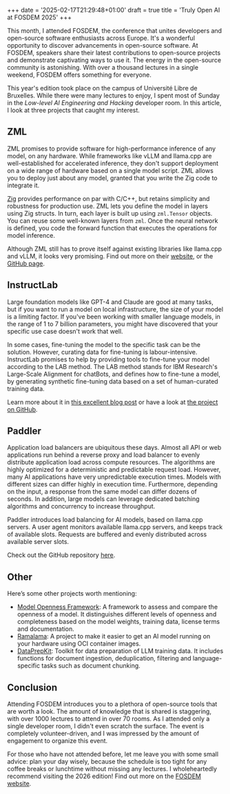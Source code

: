 +++
date = '2025-02-17T21:29:48+01:00'
draft = true
title = 'Truly Open AI at FOSDEM 2025'
+++

This month, I attended FOSDEM, the conference that unites developers and open-source software enthusiasts across Europe. It's a wonderful opportunity to discover advancements in open-source software. At FOSDEM, speakers share their latest contributions to open-source projects and demonstrate captivating ways to use it. The energy in the open-source community is astonishing. With over a thousand lectures in a single weekend, FOSDEM offers something for everyone.

This year's edition took place on the campus of Université Libre de Bruxelles. While there were many lectures to enjoy, I spent most of Sunday in the *Low-level AI Engineering and Hacking* developer room. In this article, I look at three projects that caught my interest.

## ZML

ZML promises to provide software for high-performance inference of any model, on any hardware. While frameworks like vLLM and llama.cpp are well-established for accelerated inference, they don't support deployment on a wide range of hardware based on a single model script. ZML allows you to deploy just about any model, granted that you write the Zig code to integrate it. 

[Zig](https://ziglang.org/) provides performance on par with C/C++, but retains simplicity and robustness for production use. ZML lets you define the model in layers using Zig structs. In turn, each layer is built up using `zml.Tensor` objects. You can reuse some well-known layers from `zml`. Once the neural network is defined, you code the forward function that executes the operations for model inference.

Although ZML still has to prove itself against existing libraries like llama.cpp and vLLM, it looks very promising. Find out more on their [website](https://zml.ai/), or the [GitHub page](https://github.com/zml/zml/tree/master).

## InstructLab

Large foundation models like GPT-4 and Claude are good at many tasks, but if you want to run a model on local infrastructure, the size of your model is a limiting factor. If you've been working with smaller language models, in the range of 1 to 7 billion parameters, you might have discovered that your specific use case doesn't work that well.

In some cases, fine-tuning the model to the specific task can be the solution. However, curating data for fine-tuning is labour-intensive. InstructLab promises to help by providing tools to fine-tune your model according to the LAB method. The LAB method stands for IBM Research's Large-Scale Alignment for chatBots, and defines how to fine-tune a model, by generating synthetic fine-tuning data based on a set of human-curated training data. 

Learn more about it in [this excellent blog post](https://www.redhat.com/en/topics/ai/what-is-instructlab) or have a look at [the project on GitHub](https://github.com/instructlab).

## Paddler

Application load balancers are ubiquitous these days. Almost all API or web applications run behind a reverse proxy and load balancer to evenly distribute application load across compute resources. The algorithms are highly optimized for a deterministic and predictable request load. However, many AI applications have very unpredictable execution times. Models with different sizes can differ highly in execution time. Furthermore, depending on the input, a response from the same model can differ dozens of seconds. In addition, large models can leverage dedicated batching algorithms and concurrency to increase throughput.

Paddler introduces load balancing for AI models, based on llama.cpp servers. A user agent monitors available llama.cpp servers, and keeps track of available slots. Requests are buffered and evenly distributed across available server slots.

Check out the GitHub repository [here](https://github.com/distantmagic/paddler).

## Other 

Here’s some other projects worth mentioning:

- [Model Openness Framework](https://isitopen.ai/): A framework to assess and compare the openness of a model. It distinguishes different levels of openness and completeness based on the model weights, training data, license terms and documentation.
- [Ramalama](https://github.com/containers/ramalama): A project to make it easier to get an AI model running on your hardware using OCI container images.
- [DataPrepKit](https://github.com/IBM/data-prep-kit): Toolkit for data preparation of LLM training data. It includes functions for document ingestion, deduplication, filtering and language-specific tasks such as document chunking.

## Conclusion

Attending FOSDEM introduces you to a plethora of open-source tools that are worth a look. The amount of knowledge that is shared is staggering, with over 1000 lectures to attend in over 70 rooms. As I attended only a single developer room, I didn't even scratch the surface. The event is completely volunteer-driven, and I was impressed by the amount of engagement to organize this event.

For those who have not attended before, let me leave you with some small advice: plan your day wisely, because the schedule is too tight for any coffee breaks or lunchtime without missing any lectures. I wholeheartedly recommend visiting the 2026 edition! Find out more on the [FOSDEM website](https://fosdem.org/2025/about/).
